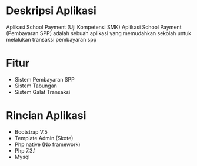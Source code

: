 # Deskripsi Aplikasi
Aplikasi School Payment
(Uji Kompetensi SMK)
Aplikasi School Payment (Pembayaran SPP) adalah sebuah aplikasi yang memudahkan sekolah untuk melalukan transaksi pembayaran spp
# Fitur 
- Sistem Pembayaran SPP
- Sistem Tabungan 
- Sistem Galat Transaksi

# Rincian Aplikasi 
- Bootstrap V.5
- Template Admin (Skote)
- Php native (No framework)
- Php 7.3.1
- Mysql
